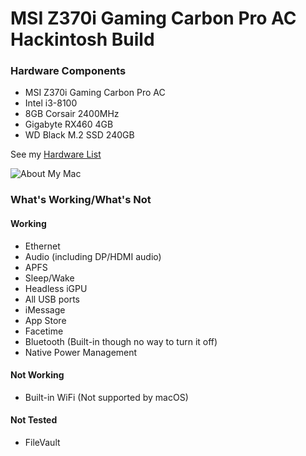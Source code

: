 # MSI Z370i Gaming Carbon Pro AC Hackintosh Build

### Hardware Components
- MSI Z370i Gaming Carbon Pro AC
- Intel i3-8100
- 8GB Corsair 2400MHz
- Gigabyte RX460 4GB
- WD Black M.2 SSD 240GB

See my [Hardware List](Hardware.md)

![About My Mac](images/about.png)

### What's Working/What's Not

#### Working
- Ethernet
- Audio (including DP/HDMI audio)
- APFS
- Sleep/Wake
- Headless iGPU
- All USB ports
- iMessage
- App Store
- Facetime
- Bluetooth (Built-in though no way to turn it off)
- Native Power Management

#### Not Working
- Built-in WiFi (Not supported by macOS)

#### Not Tested
- FileVault
